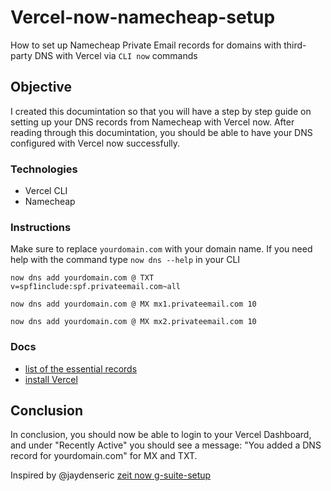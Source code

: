 # Vercel-now-namecheap-setup
How to set up Namecheap Private Email records for domains with third-party DNS with Vercel via `CLI now` commands 

## Objective

I created this documintation so that you will have a step by step guide on setting up your DNS records from Namecheap with Vercel now. After reading through this documintation, you should be able to have your DNS configured with Vercel now successfully. 

### Technologies

- Vercel CLI
- Namecheap

### Instructions

Make sure to replace `yourdomain.com` with your domain name. If you need help with the command type `now dns --help` in your CLI

`now dns add yourdomain.com @ TXT v=spf1include:spf.privateemail.com~all`

`now dns add yourdomain.com @ MX mx1.privateemail.com 10`

`now dns add yourdomain.com @ MX mx2.privateemail.com 10` 
 
 ### Docs 
 - [list of the essential records](https://www.namecheap.com/support/knowledgebase/article.aspx/1340/2176/namecheap-private-email-records-for-domains-with-thirdparty-dns)
 - [install Vercel](https://vercel.com/download)
 
 ## Conclusion
 
In conclusion, you should now be able to login to your Vercel Dashboard, and under "Recently Active" you should see a message: "You added a DNS record for yourdomain.com" for MX and TXT. 

Inspired by @jaydenseric [zeit now g-suite-setup](https://gist.github.com/jaydenseric/cf7e548d3ce035da05fae5782878b80f)





